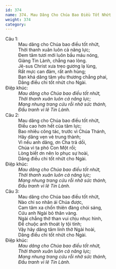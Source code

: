 ```yaml
---
id: 374
name: 374. Mau Dâng Cho Chúa Bao Điều Tốt Nhứt
weight: 374
category: 
---
```

<dl><dt>Câu 1:</dt><dd data-verse="1">Mau dâng cho Chúa bao điều tốt nhứt, <br/>Thời thanh xuân luôn cả năng lực; <br/>Đem tâm tươi mới luôn bầu máu nóng, <br/>Giảng Tin Lành, chẳng nao lòng. <br/>Jê-sus Christ xưa treo gương lạ lùng, <br/>Rất mực can đảm, rất anh hùng; <br/>Bạn khá dâng tâm yêu thương chẳng phai, <br/>Dâng điều chi tốt nhứt cho Ngài. </dd><dt>Điệp khúc:</dt><dd data-chorus="1"><em>Mau dâng cho Chúa bao điều tốt nhứt, <br/>Thời thanh xuân luôn cả năng lực; <br/>Mang nhung trang cứu rỗi nhờ sức thánh, <br/>Đấu tranh vì lẽ Tin Lành. </em></dd><dt>Câu 2:</dt><dd data-verse="2">Mau dâng cho Chúa bao điều tốt nhứt, <br/>Điều cao hơn hết của tâm lực; <br/>Bao nhiêu công tác, trước vì Chúa Thánh, <br/>Hãy dâng vẹn vẻ trung thành; <br/>Vì nếu anh dâng, ơn Cha trả dồi, <br/>Chúa vì ta phó Con Một rồi; <br/>Lòng biết ơn nên lo phục sự hoài, <br/>Dâng điều chi tốt nhứt cho Ngài. </dd><dt>Điệp khúc:</dt><dd data-chorus="1"><em>Mau dâng cho Chúa bao điều tốt nhứt, <br/>Thời thanh xuân luôn cả năng lực; <br/>Mang nhung trang cứu rỗi nhờ sức thánh, <br/>Đấu tranh vì lẽ Tin Lành. </em></dd><dt>Câu 3:</dt><dd data-verse="3">Mau dâng cho Chúa bao điều tốt nhứt, <br/>Nào chi so nhân ái Chúa được, <br/>Cam tâm xa chốn thiên đàng chói sáng, <br/>Cứu anh Ngài bỏ thân vàng. <br/>Ngài chẳng thở than vui chịu nhục hình, <br/>Để chuộc anh thoát ly tội tình; <br/>Vậy hãy dâng tâm linh thờ Ngài hoài, <br/>Dâng điều chi tốt nhứt cho Ngài. </dd><dt>Điệp khúc:</dt><dd data-chorus="1"><em>Mau dâng cho Chúa bao điều tốt nhứt, <br/>Thời thanh xuân luôn cả năng lực; <br/>Mang nhung trang cứu rỗi nhờ sức thánh, <br/>Đấu tranh vì lẽ Tin Lành. </em></dd></dl>
